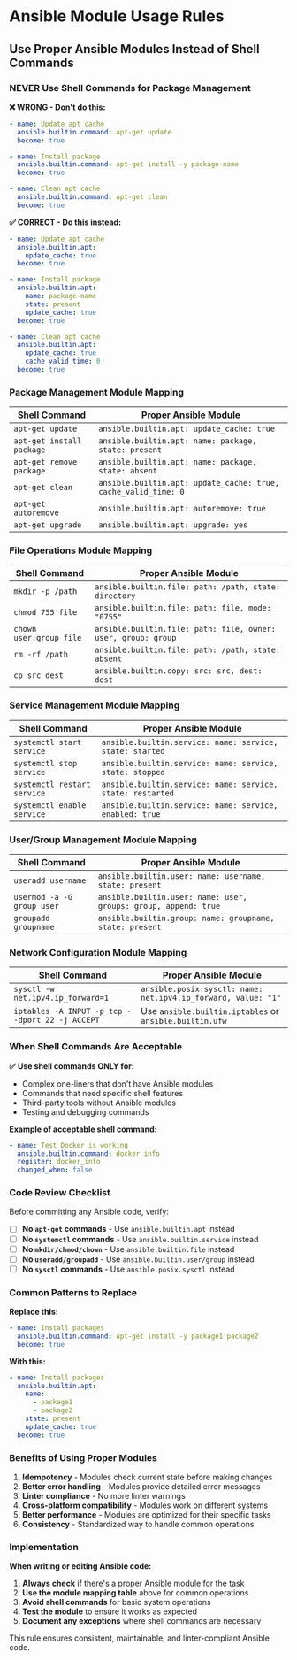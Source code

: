 # Ansible Module Usage Rules

## Use Proper Ansible Modules Instead of Shell Commands

### **NEVER Use Shell Commands for Package Management**

**❌ WRONG - Don't do this:**

```yaml
- name: Update apt cache
  ansible.builtin.command: apt-get update
  become: true

- name: Install package
  ansible.builtin.command: apt-get install -y package-name
  become: true

- name: Clean apt cache
  ansible.builtin.command: apt-get clean
  become: true
```

**✅ CORRECT - Do this instead:**

```yaml
- name: Update apt cache
  ansible.builtin.apt:
    update_cache: true
  become: true

- name: Install package
  ansible.builtin.apt:
    name: package-name
    state: present
    update_cache: true
  become: true

- name: Clean apt cache
  ansible.builtin.apt:
    update_cache: true
    cache_valid_time: 0
  become: true
```

### **Package Management Module Mapping**

| Shell Command | Proper Ansible Module |
|---------------|----------------------|
| `apt-get update` | `ansible.builtin.apt: update_cache: true` |
| `apt-get install package` | `ansible.builtin.apt: name: package, state: present` |
| `apt-get remove package` | `ansible.builtin.apt: name: package, state: absent` |
| `apt-get clean` | `ansible.builtin.apt: update_cache: true, cache_valid_time: 0` |
| `apt-get autoremove` | `ansible.builtin.apt: autoremove: true` |
| `apt-get upgrade` | `ansible.builtin.apt: upgrade: yes` |

### **File Operations Module Mapping**

| Shell Command | Proper Ansible Module |
|---------------|----------------------|
| `mkdir -p /path` | `ansible.builtin.file: path: /path, state: directory` |
| `chmod 755 file` | `ansible.builtin.file: path: file, mode: "0755"` |
| `chown user:group file` | `ansible.builtin.file: path: file, owner: user, group: group` |
| `rm -rf /path` | `ansible.builtin.file: path: /path, state: absent` |
| `cp src dest` | `ansible.builtin.copy: src: src, dest: dest` |

### **Service Management Module Mapping**

| Shell Command | Proper Ansible Module |
|---------------|----------------------|
| `systemctl start service` | `ansible.builtin.service: name: service, state: started` |
| `systemctl stop service` | `ansible.builtin.service: name: service, state: stopped` |
| `systemctl restart service` | `ansible.builtin.service: name: service, state: restarted` |
| `systemctl enable service` | `ansible.builtin.service: name: service, enabled: true` |

### **User/Group Management Module Mapping**

| Shell Command | Proper Ansible Module |
|---------------|----------------------|
| `useradd username` | `ansible.builtin.user: name: username, state: present` |
| `usermod -a -G group user` | `ansible.builtin.user: name: user, groups: group, append: true` |
| `groupadd groupname` | `ansible.builtin.group: name: groupname, state: present` |

### **Network Configuration Module Mapping**

| Shell Command | Proper Ansible Module |
|---------------|----------------------|
| `sysctl -w net.ipv4.ip_forward=1` | `ansible.posix.sysctl: name: net.ipv4.ip_forward, value: "1"` |
| `iptables -A INPUT -p tcp --dport 22 -j ACCEPT` | Use `ansible.builtin.iptables` or `ansible.builtin.ufw` |

### **When Shell Commands Are Acceptable**

**✅ Use shell commands ONLY for:**

- Complex one-liners that don't have Ansible modules
- Commands that need specific shell features
- Third-party tools without Ansible modules
- Testing and debugging commands

**Example of acceptable shell command:**

```yaml
- name: Test Docker is working
  ansible.builtin.command: docker info
  register: docker_info
  changed_when: false
```

### **Code Review Checklist**

Before committing any Ansible code, verify:

- [ ] **No `apt-get` commands** - Use `ansible.builtin.apt` instead
- [ ] **No `systemctl` commands** - Use `ansible.builtin.service` instead
- [ ] **No `mkdir/chmod/chown`** - Use `ansible.builtin.file` instead
- [ ] **No `useradd/groupadd`** - Use `ansible.builtin.user/group` instead
- [ ] **No `sysctl` commands** - Use `ansible.posix.sysctl` instead

### **Common Patterns to Replace**

**Replace this:**

```yaml
- name: Install packages
  ansible.builtin.command: apt-get install -y package1 package2
  become: true
```

**With this:**

```yaml
- name: Install packages
  ansible.builtin.apt:
    name:
      - package1
      - package2
    state: present
    update_cache: true
  become: true
```

### **Benefits of Using Proper Modules**

1. **Idempotency** - Modules check current state before making changes
2. **Better error handling** - Modules provide detailed error messages
3. **Linter compliance** - No more linter warnings
4. **Cross-platform compatibility** - Modules work on different systems
5. **Better performance** - Modules are optimized for their specific tasks
6. **Consistency** - Standardized way to handle common operations

### **Implementation**

**When writing or editing Ansible code:**

1. **Always check** if there's a proper Ansible module for the task
2. **Use the module mapping table** above for common operations
3. **Avoid shell commands** for basic system operations
4. **Test the module** to ensure it works as expected
5. **Document any exceptions** where shell commands are necessary

This rule ensures consistent, maintainable, and linter-compliant Ansible code.
